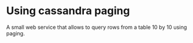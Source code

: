 # Using cassandra paging

A small web service that allows to query rows from a table 10 by 10 using paging.
